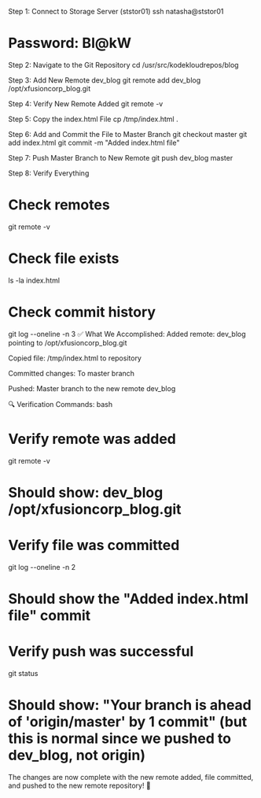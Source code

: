 Step 1: Connect to Storage Server (ststor01)
ssh natasha@ststor01
# Password: Bl@kW


Step 2: Navigate to the Git Repository
cd /usr/src/kodekloudrepos/blog


Step 3: Add New Remote dev_blog
git remote add dev_blog /opt/xfusioncorp_blog.git


Step 4: Verify New Remote Added
git remote -v


Step 5: Copy the index.html File
cp /tmp/index.html .


Step 6: Add and Commit the File to Master Branch
git checkout master
git add index.html
git commit -m "Added index.html file"


Step 7: Push Master Branch to New Remote
git push dev_blog master


Step 8: Verify Everything
# Check remotes
git remote -v

# Check file exists
ls -la index.html

# Check commit history
git log --oneline -n 3
✅ What We Accomplished:
Added remote: dev_blog pointing to /opt/xfusioncorp_blog.git

Copied file: /tmp/index.html to repository

Committed changes: To master branch

Pushed: Master branch to the new remote dev_blog

🔍 Verification Commands:
bash
# Verify remote was added
git remote -v
# Should show: dev_blog /opt/xfusioncorp_blog.git

# Verify file was committed
git log --oneline -n 2
# Should show the "Added index.html file" commit

# Verify push was successful
git status
# Should show: "Your branch is ahead of 'origin/master' by 1 commit" (but this is normal since we pushed to dev_blog, not origin)
The changes are now complete with the new remote added, file committed, and pushed to the new remote repository! 🚀

